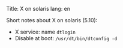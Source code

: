 Title: X on solaris
lang: en

Short notes about X on solaris (5.10):

* X service: name `dtlogin`
* Disable at boot: `/usr/dt/bin/dtconfig -d`




